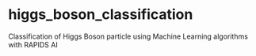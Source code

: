 # higgs_boson_classification
 Classification of Higgs Boson particle using Machine Learning algorithms with RAPIDS AI
